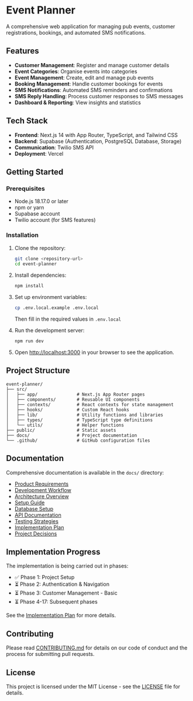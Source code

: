 # Event Planner

A comprehensive web application for managing pub events, customer registrations, bookings, and automated SMS notifications.

## Features

- **Customer Management**: Register and manage customer details
- **Event Categories**: Organise events into categories
- **Event Management**: Create, edit and manage pub events
- **Booking Management**: Handle customer bookings for events
- **SMS Notifications**: Automated SMS reminders and confirmations
- **SMS Reply Handling**: Process customer responses to SMS messages
- **Dashboard & Reporting**: View insights and statistics

## Tech Stack

- **Frontend**: Next.js 14 with App Router, TypeScript, and Tailwind CSS
- **Backend**: Supabase (Authentication, PostgreSQL Database, Storage)
- **Communication**: Twilio SMS API
- **Deployment**: Vercel

## Getting Started

### Prerequisites

- Node.js 18.17.0 or later
- npm or yarn
- Supabase account
- Twilio account (for SMS features)

### Installation

1. Clone the repository:
   ```bash
   git clone <repository-url>
   cd event-planner
   ```

2. Install dependencies:
   ```bash
   npm install
   ```

3. Set up environment variables:
   ```bash
   cp .env.local.example .env.local
   ```
   Then fill in the required values in `.env.local`

4. Run the development server:
   ```bash
   npm run dev
   ```

5. Open [http://localhost:3000](http://localhost:3000) in your browser to see the application.

## Project Structure

```
event-planner/
├── src/
│   ├── app/               # Next.js App Router pages
│   ├── components/        # Reusable UI components
│   ├── contexts/          # React contexts for state management
│   ├── hooks/             # Custom React hooks
│   ├── lib/               # Utility functions and libraries
│   ├── types/             # TypeScript type definitions
│   └── utils/             # Helper functions
├── public/                # Static assets
├── docs/                  # Project documentation
└── .github/               # GitHub configuration files
```

## Documentation

Comprehensive documentation is available in the `docs/` directory:

- [Product Requirements](docs/PRD.md)
- [Development Workflow](docs/WORKFLOW.md)
- [Architecture Overview](docs/ARCHITECTURE.md)
- [Setup Guide](docs/SETUP.md)
- [Database Setup](docs/DATABASE_SETUP.sql)
- [API Documentation](docs/API.md)
- [Testing Strategies](docs/TESTING.md)
- [Implementation Plan](docs/IMPLEMENTATION_PLAN.md)
- [Project Decisions](docs/DECISIONS.md)

## Implementation Progress

The implementation is being carried out in phases:

- ✅ Phase 1: Project Setup
- ⏳ Phase 2: Authentication & Navigation
- ⏳ Phase 3: Customer Management - Basic
- ⏳ Phase 4-17: Subsequent phases

See the [Implementation Plan](docs/IMPLEMENTATION_PLAN.md) for more details.

## Contributing

Please read [CONTRIBUTING.md](.github/CONTRIBUTING.md) for details on our code of conduct and the process for submitting pull requests.

## License

This project is licensed under the MIT License - see the [LICENSE](LICENSE) file for details. 